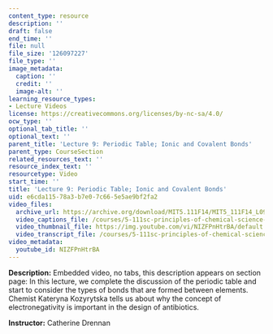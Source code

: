 ```yaml
---
content_type: resource
description: ''
draft: false
end_time: ''
file: null
file_size: '126097227'
file_type: ''
image_metadata:
  caption: ''
  credit: ''
  image-alt: ''
learning_resource_types:
- Lecture Videos
license: https://creativecommons.org/licenses/by-nc-sa/4.0/
ocw_type: ''
optional_tab_title: ''
optional_text: ''
parent_title: 'Lecture 9: Periodic Table; Ionic and Covalent Bonds'
parent_type: CourseSection
related_resources_text: ''
resource_index_text: ''
resourcetype: Video
start_time: ''
title: 'Lecture 9: Periodic Table; Ionic and Covalent Bonds'
uid: e6cda115-78a3-b7e0-7c66-5e5ae9bf2fa2
video_files:
  archive_url: https://archive.org/download/MIT5.111F14/MIT5_111F14_L09_300k.mp4
  video_captions_file: /courses/5-111sc-principles-of-chemical-science-fall-2014/87f60a24779056e6842192ad24a33594_NIZFPnHtrBA.vtt
  video_thumbnail_file: https://img.youtube.com/vi/NIZFPnHtrBA/default.jpg
  video_transcript_file: /courses/5-111sc-principles-of-chemical-science-fall-2014/77a3883841137ca4f07a932ecbf4ec06_NIZFPnHtrBA.pdf
video_metadata:
  youtube_id: NIZFPnHtrBA
---
```

**Description:** Embedded video, no tabs, this description appears on section page: In this lecture, we complete the discussion of the periodic table and start to consider the types of bonds that are formed between elements. Chemist Kateryna Kozyrytska tells us about why the concept of electronegativity is important in the design of antibiotics.

**Instructor:** Catherine Drennan